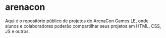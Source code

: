 # arenacon

Aqui é o repositório
público de projetos do
ArenaCon Games LE, onde
alunos e colaboradores
poderão compartilhar seus
projetos em HTML, CSS, JS
e outros.

